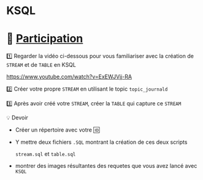 # KSQL

# :tada: [Participation](.scripts/Participation.md) 

:one: Regarder la vidéo ci-dessous pour vous familiariser avec la création de `STREAM` et de `TABLE` en KSQL

https://www.youtube.com/watch?v=ExEWJVjj-RA

:two: Créer votre propre `STREAM` en utilisant le topic `topic_journald`

:three: Après avoir créé votre `STREAM`, créer la `TABLE` qui capture ce `STREAM`

:bulb: Devoir 

   * Créer un répertoire avec votre :id:

   * Y mettre deux fichiers `.SQL` montrant la création de ces deux scripts 

        `stream.sql` et `table.sql`
   
   * montrer des images résultantes des requetes que vous avez lancé avec `KSQL`


